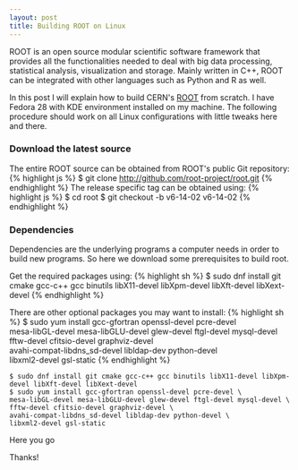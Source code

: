 ```yaml
---
layout: post
title: Building ROOT on Linux
---
```


ROOT is an open source modular scientific software framework that provides all the functionalities needed to deal with big data processing, statistical analysis, visualization and storage. Mainly written in C++, ROOT can be integrated with other languages such as Python and R as well.

In this post I will explain how to build CERN's [ROOT](https://root.cern.ch/) from scratch. I have Fedora 28 with KDE environment installed on my machine. The following procedure should work on all Linux configurations with little tweaks here and there.


### Download the latest source
The entire ROOT source can be obtained from ROOT's public Git repository:
{% highlight js %}
$ git clone http://github.com/root-project/root.git
{% endhighlight %}
The release specific tag can be obtained using:
{% highlight js %}
$ cd root
$ git checkout -b v6-14-02 v6-14-02
{% endhighlight %}

### Dependencies
Dependencies are the underlying programs a computer needs in order to build new programs. So here we download some prerequisites to build root.

Get the required packages using:
{% highlight sh %}
$ sudo dnf install git cmake gcc-c++ gcc binutils libX11-devel libXpm-devel libXft-devel libXext-devel
{% endhighlight %}

There are other optional packages you may want to install:
{% highlight sh %}
$ sudo yum install gcc-gfortran openssl-devel pcre-devel \
mesa-libGL-devel mesa-libGLU-devel glew-devel ftgl-devel mysql-devel \
fftw-devel cfitsio-devel graphviz-devel \
avahi-compat-libdns_sd-devel libldap-dev python-devel \
libxml2-devel gsl-static
{% endhighlight %}

~~~~
$ sudo dnf install git cmake gcc-c++ gcc binutils libX11-devel libXpm-devel libXft-devel libXext-devel
$ sudo yum install gcc-gfortran openssl-devel pcre-devel \
mesa-libGL-devel mesa-libGLU-devel glew-devel ftgl-devel mysql-devel \
fftw-devel cfitsio-devel graphviz-devel \
avahi-compat-libdns_sd-devel libldap-dev python-devel \
libxml2-devel gsl-static
~~~~
Here you go

Thanks!
